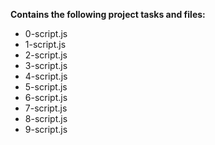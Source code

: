 __Contains the following project tasks and files:__  
* 0-script.js
* 1-script.js
* 2-script.js
* 3-script.js
* 4-script.js
* 5-script.js
* 6-script.js
* 7-script.js
* 8-script.js
* 9-script.js
